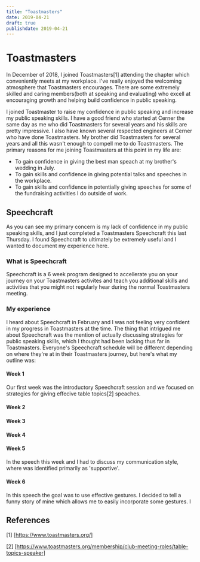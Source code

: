 ```yaml
---
title: "Toastmasters"
date: 2019-04-21
draft: true
publishdate: 2019-04-21
---
```

# Toastmasters
In December of 2018, I joined Toastmasters\[1\] attending the chapter which conveniently meets at my workplace.  I've really enjoyed the welcoming atmosphere that Toastmasters encourages.  There are some extremely skilled and caring members(both at speaking and evaluating) who excell at encouraging growth and helping build confidence in public speaking.

I joined Toastmaster to raise my confidence in public speaking and increase my public speaking skills.  I have a good friend who started at Cerner the same day as me who did Toastmasters for several years and his skills are pretty impressive.  I also have known several respected engineers at Cerner who have done Toastmasters.  My brother did Toastmasters for several years and all this wasn't enough to compell me to do Toastmasters.  The primary reasons for me joining Toastmasters at this point in my life are:

* To gain confidence in giving the best man speach at my brother's wedding in July.
* To gain skills and confidence in giving potential talks and speeches in the workplace.
* To gain skills and confidence in potentially giving speeches for some of the fundraising activities I do outside of work.

## Speechcraft
As you can see my primary concern is my lack of confidence in my public speaking skills, and I just completed a Toastmasters Speechcraft this last Thursday.  I found Speechcraft to ultimately be extremely useful and I wanted to document my experience here.

### What is Speechcraft
Speechcraft is a 6 week program designed to accellerate you on your journey on your Toastmasters activites and teach you additional skills and activities that you might not regularly hear during the normal Toastmasters meeting.

### My experience
I heard about Speechcraft in February and I was not feeling very confident in my progress in Toastmasters at the time.  The thing that intrigued me about Speechcraft was the mention of actually discussing strategies for public speaking skills, which I thought had been lacking thus far in Toastmasters.  Everyone's Speechcraft schedule will be different depending on where they're at in their Toastmasters journey, but here's what my outline was:

#### Week 1
Our first week was the introductory Speechcraft session and we focused on strategies for giving effecive table topics\[2\] speaches.

#### Week 2

#### Week 3


#### Week 4

#### Week 5
In the speech this week and I had to discuss my communication style, where was identified primarily as 'supportive'.

#### Week 6
In this speech the goal was to use effective gestures.  I decided to tell a funny story of mine which allows me to easily incorporate some gestures.  I 

## References
\[1\] [https://www.toastmasters.org/]

\[2\] [https://www.toastmasters.org/membership/club-meeting-roles/table-topics-speaker]